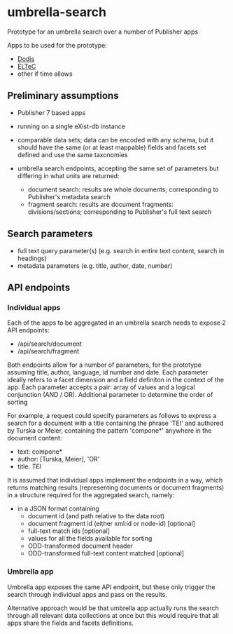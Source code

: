 # umbrella-search

Prototype for an umbrella search over a number of Publisher apps

Apps to be used for the prototype:

* [Dodis](https://github.com/eeditiones/dodis-wall)
* [ELTeC](https://github.com/eeditiones/eltec)
* other if time allows

## Preliminary assumptions 

* Publisher 7 based apps
* running on a single eXist-db instance

* comparable data sets; data can be encoded with any schema, but it should have the same (or at least mappable) fields and facets set defined and use the same taxonomies
* umbrella search endpoints, accepting the same set of parameters but differing in what units are returned:
  * document search: results are whole documents; corresponding to Publisher's metadata search
  * fragment search: results are document fragments: divisions/sections; corresponding to Publisher's full text search
 
## Search parameters

* full text query parameter(s) (e.g. search in entire text content, search in headings)
* metadata parameters (e.g. title, author, date, number)

## API endpoints


### Individual apps

Each of the apps to be aggregated in an umbrella search needs to expose 2 API endpoints:

* /api/search/document
* /api/search/fragment

Both endpoints allow for a number of parameters, for the prototype assuming title, author, language, id number and date. 
Each parameter ideally refers to a facet dimension and a field definiton in the context of the app. 
Each parameter accepts a pair: array of values and a logical conjunction (AND / OR).
Additional parameter to determine the order of sorting

For example, a request could specify parameters as follows to express a search for 
a document with a title containing the phrase 'TEI' and authored by Turska or Meier, containing the pattern 'compone*' anywhere in the document content:

* text: compone*
* author: [Turska, Meier], 'OR'
* title: *TEI*

It is assumed that individual apps implement the endpoints in a way, which returns matching results (representing documents or document fragments) in a structure required for the aggregated search, namely:

* in a JSON format containing
  * document id (and path relative to the data root)
  * document fragment id (either xml:id or node-id) [optional]
  * full-text match ids [optional]
  * values for all the fields available for sorting
  * ODD-transformed document header
  * ODD-transformed full-text content matched [optional]

### Umbrella app

Umbrella app exposes the same API endpoint, but these only trigger the search through individual apps and pass on the results.

Alternative approach would be that umbrella app actually runs the search through all relevant data collections at once but this would require that all apps share the fields and facets definitions.


   
  